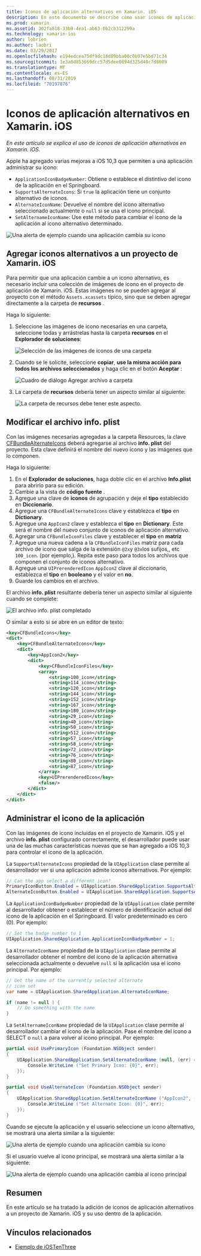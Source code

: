 ```yaml
---
title: Iconos de aplicación alternativos en Xamarin. iOS
description: En este documento se describe cómo usar iconos de aplicación alternativos en Xamarin. iOS. Describe cómo agregar estos iconos a un proyecto de Xamarin. iOS, cómo modificar el archivo info. plist y cómo administrar el icono de la aplicación mediante programación.
ms.prod: xamarin
ms.assetid: 302fa818-33b9-4ea1-ab63-0b2cb312299a
ms.technology: xamarin-ios
author: lobrien
ms.author: laobri
ms.date: 03/29/2017
ms.openlocfilehash: e194edcea75df9dc18d89bba00c0b97e5bd71c34
ms.sourcegitcommit: 1e3a0d853669dcc57d5dee0894d325d40c7d8009
ms.translationtype: MT
ms.contentlocale: es-ES
ms.lasthandoff: 08/31/2019
ms.locfileid: "70197876"
---
```

# <a name="alternate-app-icons-in-xamarinios"></a>Iconos de aplicación alternativos en Xamarin. iOS

_En este artículo se explica el uso de iconos de aplicación alternativos en Xamarin. iOS._

Apple ha agregado varias mejoras a iOS 10,3 que permiten a una aplicación administrar su icono:

- `ApplicationIconBadgeNumber`: Obtiene o establece el distintivo del icono de la aplicación en el Springboard.
- `SupportsAlternateIcons`: Si `true` la aplicación tiene un conjunto alternativo de iconos.
- `AlternateIconName`: Devuelve el nombre del icono alternativo seleccionado actualmente o `null` si se usa el icono principal.
- `SetAlternameIconName`: Use este método para cambiar el icono de la aplicación al icono alternativo determinado.

![](alternate-app-icons-images/icons04.png "Una alerta de ejemplo cuando una aplicación cambia su icono")

<a name="Adding-Alternate-Icons" />

## <a name="adding-alternate-icons-to-a-xamarinios-project"></a>Agregar iconos alternativos a un proyecto de Xamarin. iOS

Para permitir que una aplicación cambie a un icono alternativo, es necesario incluir una colección de imágenes de icono en el proyecto de aplicación de Xamarin. iOS. Estas imágenes no se pueden agregar al proyecto con el método `Assets.xcassets` típico, sino que se deben agregar directamente a la carpeta de **recursos** .

Haga lo siguiente:

1. Seleccione las imágenes de icono necesarias en una carpeta, seleccione todas y arrástrelas hasta la carpeta **recursos** en el **Explorador de soluciones**:

    ![](alternate-app-icons-images/icons00.png "Selección de las imágenes de iconos de una carpeta")

2. Cuando se le solicite, seleccione **copiar**, **use la misma acción para todos los archivos seleccionados** y haga clic en el botón **Aceptar** :

    ![](alternate-app-icons-images/icons02.png "Cuadro de diálogo Agregar archivo a carpeta")

3. La carpeta de **recursos** debería tener un aspecto similar al siguiente:

    ![](alternate-app-icons-images/icons01.png "La carpeta de recursos debe tener este aspecto.")

<a name="Modifying-the-Info.plist-File" />

## <a name="modifying-the-infoplist-file"></a>Modificar el archivo info. plist

Con las imágenes necesarias agregadas a la carpeta Resources, la clave [CFBundleAlternateIcons](https://developer.apple.com/library/content/documentation/General/Reference/InfoPlistKeyReference/Articles/CoreFoundationKeys.html#//apple_ref/doc/uid/TP40009249-SW13) deberá agregarse al archivo **info. plist** del proyecto. Esta clave definirá el nombre del nuevo icono y las imágenes que lo componen.

Haga lo siguiente:

1. En el **Explorador de soluciones**, haga doble clic en el archivo **Info.plist** para abrirlo para su edición.
2. Cambie a la vista de **código fuente** .
3. Agregue una clave de **iconos** de agrupación y deje el **tipo** establecido en **Diccionario**.
4. Agregue una `CFBundleAlternateIcons` clave y establezca el **tipo** en **Dictionary**.
5. Agregue una `AppIcon2` clave y establezca el **tipo** en **Dictionary**. Este será el nombre del nuevo conjunto de iconos de aplicación alternativo.
6. Agregar una `CFBundleIconFiles` clave y establecer el **tipo** en **matriz**
7. Agregue una nueva cadena a la `CFBundleIconFiles` matriz para cada archivo de icono que salga de la extensión `@2x`y `@3x`los sufijos,, etc `100_icon`. (por ejemplo,). Repita este paso para todos los archivos que componen el conjunto de iconos alternativo.
8. Agregue una `UIPrerenderedIcon` `AppIcon2` clave al diccionario, establezca el **tipo** en **booleano** y el valor en **no**.
9. Guarde los cambios en el archivo.

El archivo **info. plist** resultante debería tener un aspecto similar al siguiente cuando se complete:

![](alternate-app-icons-images/icons03.png "El archivo info. plist completado")

O similar a esto si se abre en un editor de texto:

```xml
<key>CFBundleIcons</key>
<dict>
    <key>CFBundleAlternateIcons</key>
    <dict>
        <key>AppIcon2</key>
        <dict>
            <key>CFBundleIconFiles</key>
            <array>
                <string>100_icon</string>
                <string>114_icon</string>
                <string>120_icon</string>
                <string>144_icon</string>
                <string>152_icon</string>
                <string>167_icon</string>
                <string>180_icon</string>
                <string>29_icon</string>
                <string>40_icon</string>
                <string>50_icon</string>
                <string>512_icon</string>
                <string>57_icon</string>
                <string>58_icon</string>
                <string>72_icon</string>
                <string>76_icon</string>
                <string>80_icon</string>
                <string>87_icon</string>
            </array>
            <key>UIPrerenderedIcon</key>
            <false/>
        </dict>
    </dict>
</dict>
```

<a name="Managing-the-Apps-Icon" />

## <a name="managing-the-apps-icon"></a>Administrar el icono de la aplicación 

Con las imágenes de icono incluidas en el proyecto de Xamarin. iOS y el archivo **info. plist** configurado correctamente, el desarrollador puede usar una de las muchas características nuevas que se han agregado a iOS 10,3 para controlar el icono de la aplicación.

La `SupportsAlternateIcons` propiedad de la `UIApplication` clase permite al desarrollador ver si una aplicación admite iconos alternativos. Por ejemplo:

```csharp
// Can the app select a different icon?
PrimaryIconButton.Enabled = UIApplication.SharedApplication.SupportsAlternateIcons;
AlternateIconButton.Enabled = UIApplication.SharedApplication.SupportsAlternateIcons;
```

La `ApplicationIconBadgeNumber` propiedad de la `UIApplication` clase permite al desarrollador obtener o establecer el número de identificación actual del icono de la aplicación en el Springboard. El valor predeterminado es cero (0). Por ejemplo:

```csharp
// Set the badge number to 1
UIApplication.SharedApplication.ApplicationIconBadgeNumber = 1;
```

La `AlternateIconName` propiedad de la `UIApplication` clase permite al desarrollador obtener el nombre del icono de la aplicación alternativa seleccionada actualmente o devuelve `null` si la aplicación usa el icono principal. Por ejemplo:

```csharp
// Get the name of the currently selected alternate
// icon set
var name = UIApplication.SharedApplication.AlternateIconName;

if (name != null ) {
    // Do something with the name
}
```

La `SetAlternameIconName` propiedad de la `UIApplication` clase permite al desarrollador cambiar el icono de la aplicación. Pase el nombre del icono a SELECT o `null` a para volver al icono principal. Por ejemplo:

```csharp
partial void UsePrimaryIcon (Foundation.NSObject sender)
{
    UIApplication.SharedApplication.SetAlternateIconName (null, (err) => {
        Console.WriteLine ("Set Primary Icon: {0}", err);
    });
}

partial void UseAlternateIcon (Foundation.NSObject sender)
{
    UIApplication.SharedApplication.SetAlternateIconName ("AppIcon2", (err) => {
        Console.WriteLine ("Set Alternate Icon: {0}", err);
    });
}
```

Cuando se ejecute la aplicación y el usuario seleccione un icono alternativo, se mostrará una alerta similar a la siguiente:

![](alternate-app-icons-images/icons04.png "Una alerta de ejemplo cuando una aplicación cambia su icono")

Si el usuario vuelve al icono principal, se mostrará una alerta similar a la siguiente:

![](alternate-app-icons-images/icons05.png "Una alerta de ejemplo cuando una aplicación cambia al icono principal")

<a name="Summary" />

## <a name="summary"></a>Resumen

En este artículo se ha tratado la adición de iconos de aplicación alternativos a un proyecto de Xamarin. iOS y su uso dentro de la aplicación.



## <a name="related-links"></a>Vínculos relacionados

- [Ejemplo de iOSTenThree](https://docs.microsoft.com/samples/xamarin/ios-samples/ios10-iostenthree/)
